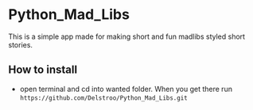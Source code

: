# Python_Mad_Libs
This is a simple app made for making short and fun madlibs styled short stories.

## How to install
- open terminal and cd into wanted folder. When you get there run `https://github.com/Delstroo/Python_Mad_Libs.git`
